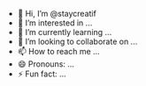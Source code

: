 - 👋 Hi, I’m @staycreatif
- 👀 I’m interested in ...
- 🌱 I’m currently learning ...
- 💞️ I’m looking to collaborate on ...
- 📫 How to reach me ...
- 😄 Pronouns: ...
- ⚡ Fun fact: ...

<!---
staycreatif/staycreatif is a ✨ special ✨ repository because its `README.md` (this file) appears on your GitHub profile.
You can click the Preview link to take a look at your changes.
--->
